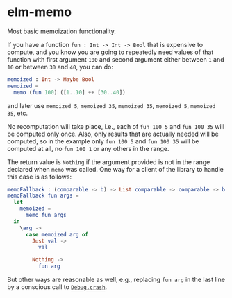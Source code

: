 elm-memo
========

Most basic memoization functionality.

If you have a function `fun : Int -> Int -> Bool` that is expensive to
compute, and you know you are going to repeatedly need values of that
function with first argument `100` and second argument either between
`1` and `10` or between `30` and `40`, you can do:

```elm
memoized : Int -> Maybe Bool
memoized =
  memo (fun 100) ([1..10] ++ [30..40])
```

and later use `memoized 5`, `memoized 35`, `memoized 35`, `memoized 5`,
`memoized 35`, etc.

No recomputation will take place, i.e., each of `fun 100 5` and `fun
100 35` will be computed only once. Also, only results that are
actually needed will be computed, so in the example only `fun 100 5`
and `fun 100 35` will be computed at all, no `fun 100 1` or any others
in the range.

The return value is `Nothing` if the argument provided is not in the
range declared when `memo` was called. One way for a client of the
library to handle this case is as follows:
```elm
memoFallback : (comparable -> b) -> List comparable -> comparable -> b
memoFallback fun args =
  let
    memoized =
      memo fun args
  in
    \arg ->
      case memoized arg of
        Just val ->
          val

        Nothing ->
          fun arg
```
But other ways are reasonable as well, e.g., replacing `fun arg` in the
last line by a conscious call to
[`Debug.crash`](http://package.elm-lang.org/packages/elm-lang/core/latest/Debug#crash).
